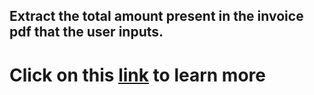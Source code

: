 ## Extract the total amount present in the invoice pdf that the user inputs. 

# Click on this [link](https://pypi.org/project/test-apeksha/) to learn more 

